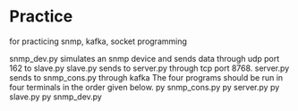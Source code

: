 # Practice
for practicing snmp, kafka, socket programming


snmp_dev.py simulates an snmp device and sends data through udp port 162 to slave.py
slave.py sends to server.py through tcp port 8768.
server.py sends to snmp_cons.py through kafka
The four programs should be run in four terminals in the order given below.
py snmp_cons.py
py server.py
py slave.py
py snmp_dev.py
